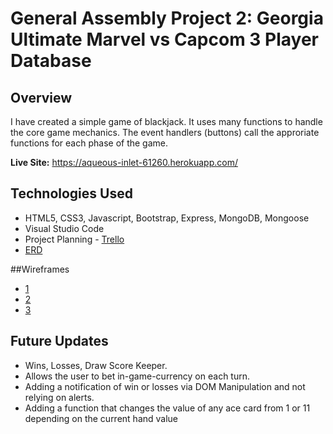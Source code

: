 # General Assembly Project 2: Georgia Ultimate Marvel vs Capcom 3 Player Database
## Overview

I have created a simple game of blackjack. It uses many functions to handle the core game mechanics. The event handlers (buttons) call the approriate functions for each phase of the game.

**Live Site:** <https://aqueous-inlet-61260.herokuapp.com/>


## Technologies Used
 * HTML5, CSS3, Javascript, Bootstrap, Express, MongoDB, Mongoose
 * Visual Studio Code
 * Project Planning - [Trello](https://trello.com/b/CZtnwjww/wdi-project-2)
 * [ERD](https://github.com/sillah2010/wdi-project-2/blob/master/Screen%20Shots/IMG_1511.JPG)

 ##Wireframes
 * [1](<https://github.com/sillah2010/wdi-project-2/blob/master/Screen%20Shots/Screen%20Shot%202017-09-28%20at%2011.32.51%20AM.png>)
 * [2](<https://github.com/sillah2010/wdi-project-2/blob/master/Screen%20Shots/Screen%20Shot%202017-09-28%20at%2011.33.21%20AM.png>)
 * [3](<https://github.com/sillah2010/wdi-project-2/blob/master/Screen%20Shots/Screen%20Shot%202017-09-28%20at%2011.35.18%20AM.png>)


## Future Updates
* Wins, Losses, Draw Score Keeper.
* Allows the user to bet in-game-currency on each turn.
* Adding a notification of win or losses via DOM Manipulation and not relying on alerts. 
* Adding a function that changes the value of any ace card from 1 or 11 depending on the current hand value
